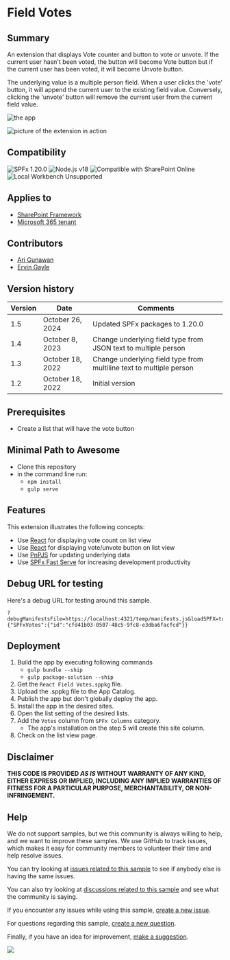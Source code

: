 # Field Votes

## Summary

An extension that displays Vote counter and button to vote or unvote.
If the current user hasn't been voted, the button will become Vote button
but if the current user has been voted, it will become Unvote button.

The underlying value is a multiple person field.
When a user clicks the 'vote' button, it will append the current user to the existing field value. Conversely, clicking the 'unvote' button will remove the current user from the current field value.

![the app](assets/screenshot.png)

![picture of the extension in action](assets/preview.gif)

## Compatibility

![SPFx 1.20.0](https://img.shields.io/badge/SPFx-1.20.0-green.svg)
![Node.js v18](https://img.shields.io/badge/Node.js-v18-green.svg)
![Compatible with SharePoint Online](https://img.shields.io/badge/SharePoint%20Online-Compatible-green.svg)
![Local Workbench Unsupported](https://img.shields.io/badge/Local%20Workbench-Unsupported-red.svg "Local workbench is no longer available as of SPFx 1.13 and above")

## Applies to

* [SharePoint Framework](https://docs.microsoft.com/sharepoint/dev/spfx/sharepoint-framework-overview)
* [Microsoft 365 tenant](https://docs.microsoft.com/sharepoint/dev/spfx/set-up-your-developer-tenant)

## Contributors

* [Ari Gunawan](https://github.com/AriGunawan)
* [Ervin Gayle](https://github.com/ErvinGayle)

## Version history

Version|Date|Comments
-------|----|--------
1.5|October 26, 2024|Updated SPFx packages to 1.20.0
1.4|October 8, 2023|Change underlying field type from JSON text to multiple person
1.3|October 18, 2022|Change underlying field type from multiline text to multiple person
1.2|October 18, 2022|Initial version

## Prerequisites

* Create a list that will have the vote button

## Minimal Path to Awesome

* Clone this repository
* in the command line run:
  * `npm install`
  * `gulp serve`

## Features

This extension illustrates the following concepts:

* Use [React](https://reactjs.org/) for displaying vote count on list view
* Use [React](https://reactjs.org/) for displaying vote/unvote button on list view
* Use [PnPJS](https://pnp.github.io/pnpjs/) for updating underlying data
* Use [SPFx Fast Serve](https://github.com/s-KaiNet/spfx-fast-serve) for increasing development productivity

## Debug URL for testing

Here's a debug URL for testing around this sample.

```
?debugManifestsFile=https://localhost:4321/temp/manifests.js&loadSPFX=true&fieldCustomizers={"SPFxVotes":{"id":"cfd41b03-0507-48c5-9fc8-e3dba6facfcd"}}
```

## Deployment

1. Build the app by executing following commands
   * `gulp bundle --ship`
   * `gulp package-solution --ship`
2. Get the `React Field Votes.sppkg` file.
3. Upload the .sppkg file to the App Catalog.
4. Publish the app but don't globally deploy the app.
5. Install the app in the desired sites.
6. Open the list setting of the desired lists.
7. Add the `Votes` column from `SPFx Columns` category.
   * The app's installation on the step 5 will create this site column.
8. Check on the list view page.

## Disclaimer

**THIS CODE IS PROVIDED *AS IS* WITHOUT WARRANTY OF ANY KIND, EITHER EXPRESS OR IMPLIED, INCLUDING ANY IMPLIED WARRANTIES OF FITNESS FOR A PARTICULAR PURPOSE, MERCHANTABILITY, OR NON-INFRINGEMENT.**

## Help

We do not support samples, but we this community is always willing to help, and we want to improve these samples. We use GitHub to track issues, which makes it easy for  community members to volunteer their time and help resolve issues.

You can try looking at [issues related to this sample](https://github.com/pnp/sp-dev-fx-extensions/issues?q=label%3Areact-field-votes) to see if anybody else is having the same issues.

You can also try looking at [discussions related to this sample](https://github.com/pnp/sp-dev-fx-extensions/discussions?discussions_q=label%3Areact-field-votes) and see what the community is saying.

If you encounter any issues while using this sample, [create a new issue](https://github.com/pnp/sp-dev-fx-extensions/issues/new?assignees=&labels=Needs%3A+Triage+%3Amag%3A%2Ctype%3Abug-suspected&template=bug-report.yml&sample=react-field-votes&authors=@AriGunawan&title=react-field-votes%20-%20).

For questions regarding this sample, [create a new question](https://github.com/pnp/sp-dev-fx-extensions/issues/new?assignees=&labels=Needs%3A+Triage+%3Amag%3A%2Ctype%3Abug-suspected&template=question.yml&sample=react-field-votes&authors=@AriGunawan&title=react-field-votes%20-%20).

Finally, if you have an idea for improvement, [make a suggestion](https://github.com/pnp/sp-dev-fx-extensions/issues/new?assignees=&labels=Needs%3A+Triage+%3Amag%3A%2Ctype%3Abug-suspected&template=suggestion.yml&sample=react-field-votes&authors=@AriGunawan&title=react-field-votes%20-%20).

<img src="https://m365-visitor-stats.azurewebsites.net/sp-dev-fx-extensions/samples/react-field-votes" />
